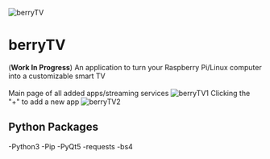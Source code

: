 ![berryTV](https://github.com/user-attachments/assets/05e7296c-f339-4166-a997-9c43ff88d631)
# berryTV
(**Work In Progress**) An application to turn your Raspberry Pi/Linux computer into a customizable smart TV <br /><br />
Main page of all added apps/streaming services
![berryTV1](https://github.com/user-attachments/assets/785a5091-5080-4059-970d-cd3a6c72c880)
Clicking the "+" to add a new app
![berryTV2](https://github.com/user-attachments/assets/d757ef3e-1905-49be-9eb4-0048f08948f5)


## Python Packages

-Python3
-Pip
-PyQt5
-requests
-bs4
